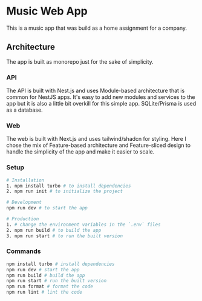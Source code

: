 # Music Web App

This is a music app that was build as a home assignment for a company.

## Architecture

The app is built as monorepo just for the sake of simplicity.

### API

The API is built with Nest.js and uses Module-based architecture that is common for NestJS apps. It's easy to add new modules and services to the app but it is also a little bit overkill for this simple app. SQLite/Prisma is used as a database.

### Web

The web is built with Next.js and uses tailwind/shadcn for styling. Here I chose the mix of Feature-based architecture and Feature-sliced design to handle the simplicity of the app and make it easier to scale.


### Setup

```sh
# Installation
1. npm install turbo # to install dependencies
2. npm run init # to initialize the project

# Development
npm run dev # to start the app

# Production
1. # change the environment variables in the `.env` files
2. npm run build # to build the app
3. npm run start # to run the built version
```

### Commands

```sh
npm install turbo # install dependencies
npm run dev # start the app
npm run build # build the app
npm run start # run the built version
npm run format # format the code
npm run lint # lint the code
```
